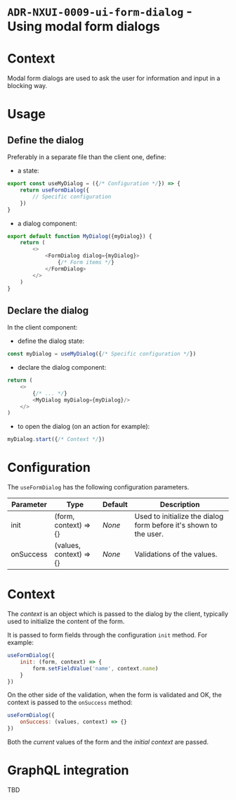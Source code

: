 `ADR-NXUI-0009-ui-form-dialog` - Using modal form dialogs
=========================================================

# Context

Modal form dialogs are used to ask the user for information and input in a blocking way.

# Usage

## Define the dialog

Preferably in a separate file than the client one, define:

* a state:

```javascript
export const useMyDialog = ({/* Configuration */}) => {
    return useFormDialog({
        // Specific configuration
    })
}
```

* a dialog component:

```javascript
export default function MyDialog({myDialog}) {
    return (
        <>
            <FormDialog dialog={myDialog}>
                {/* Form items */}     
            </FormDialog>
        </>
    )
}
```

## Declare the dialog

In the client component:

* define the dialog state:

```javascript
const myDialog = useMyDialog({/* Specific configuration */})
```

* declare the dialog component:

```javascript
return (
    <>
        {/* ... */}
        <MyDialog myDialog={myDialog}/>
    </>
)
```

* to open the dialog (on an action for example):

```javascript
myDialog.start({/* Context */})
```

# Configuration

The `useFormDialog` has the following configuration parameters.

| Parameter | Type                    | Default | Description                                                       |
|-----------|-------------------------|---------|-------------------------------------------------------------------|
| init      | (form, context) => {}   | _None_  | Used to initialize the dialog form before it's shown to the user. |
| onSuccess | (values, context) => {} | _None_  | Validations of the values.                                        |


# Context

The _context_ is an object which is passed to the dialog by the client, typically used to initialize the content of the form.

It is passed to form fields through the configuration `init` method. For example:

```javascript
useFormDialog({
    init: (form, context) => {
        form.setFieldValue('name', context.name)
    }
})
```

On the other side of the validation, when the form is validated and OK, the context is passed to the `onSuccess` method:

```javascript
useFormDialog({
    onSuccess: (values, context) => {}
})
```

Both the _current_ values of the form and the _initial context_ are passed.

# GraphQL integration

TBD
